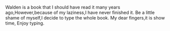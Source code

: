Walden is a book that I should have read it many years ago,However,because of my laziness,I have never finished it.
Be a little shame of myself,I decide to type the whole book.
My dear fingers,it is show time, Enjoy typing.
